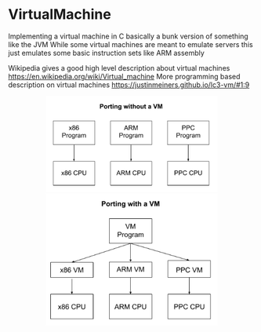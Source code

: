 # VirtualMachine
Implementing a virtual machine in C basically a bunk version of something like the JVM 
While some virtual machines are meant to emulate servers this just emulates some basic instruction sets like ARM assembly

Wikipedia gives a good high level description about virtual machines https://en.wikipedia.org/wiki/Virtual_machine
More programming based description on virtual machines                 https://justinmeiners.github.io/lc3-vm/#1:9


<p align="center">
  <img src="no_vm.gif" width="350" title="hover text">
  <img src="vm.gif" width="350" title="hover text">
</p>
